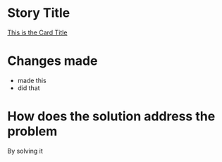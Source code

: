 # Story Title

[This is the Card Title](https://github.com/kuru-project/discord-bot/issues/1)

# Changes made

- made this
- did that

# How does the solution address the problem

By solving it
